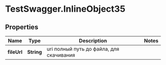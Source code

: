 # TestSwagger.InlineObject35

## Properties

Name | Type | Description | Notes
------------ | ------------- | ------------- | -------------
**fileUrl** | **String** | uri полный путь до файла, для скачивания | 


